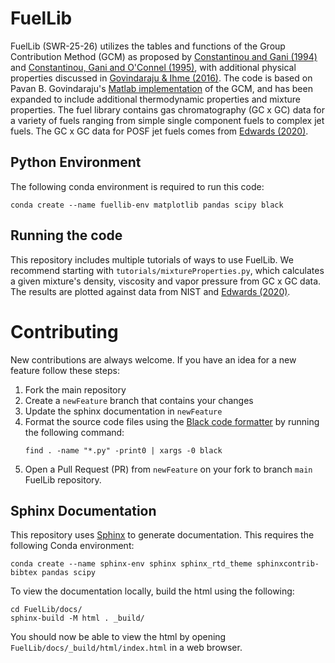 # FuelLib
FuelLib (SWR-25-26) utilizes the tables and functions of the Group Contribution Method (GCM) as proposed by [Constantinou and Gani (1994)](https://doi.org/10.1002/aic.690401011) and [Constantinou, Gani and O'Connel (1995)](https://doi.org/10.1016/0378-3812(94)02593-P), with additional physical properties discussed in [Govindaraju & Ihme (2016)](https://doi.org/10.1016/j.ijheatmasstransfer.2016.06.079).  The code is based on Pavan B. Govindaraju's [Matlab implementation](https://github.com/gpavanb-old/GroupContribution) of the GCM, and has been expanded to include additional thermodynamic properties and mixture properties.  The fuel library contains gas chromatography (GC x GC) data for a variety of fuels ranging from simple single component fuels to complex jet fuels.  The GC x GC data for POSF jet fuels comes from [Edwards (2020)](https://apps.dtic.mil/sti/pdfs/AD1093317.pdf).  

## Python Environment
The following conda environment is required to run this code:
~~~
conda create --name fuellib-env matplotlib pandas scipy black 
~~~

## Running the code
This repository includes multiple tutorials of ways to use FuelLib.  We recommend starting with `tutorials/mixtureProperties.py`, which calculates a given mixture's density, viscosity and vapor pressure from GC x GC data.  The results are plotted against data from NIST and [Edwards (2020)](https://apps.dtic.mil/sti/pdfs/AD1093317.pdf).

# Contributing
New contributions are always welcome.  If you have an idea for a new feature follow these steps:
1. Fork the main repository
2. Create a `newFeature` branch that contains your changes
3. Update the sphinx documentation in `newFeature`
4. Format the source code files using the [Black code formatter](https://github.com/psf/black) by running the following command:
   ~~~
   find . -name "*.py" -print0 | xargs -0 black
   ~~~
5. Open a Pull Request (PR) from `newFeature` on your fork to branch `main` FuelLib repository.

## Sphinx Documentation
This repository uses [Sphinx](https://www.sphinx-doc.org/en/master/usage/quickstart.html) to generate documentation.  This requires the following Conda environment:
~~~
conda create --name sphinx-env sphinx sphinx_rtd_theme sphinxcontrib-bibtex pandas scipy
~~~

To view the documentation locally, build the html using the following: 
~~~
cd FuelLib/docs/
sphinx-build -M html . _build/
~~~
You should now be able to view the html by opening `FuelLib/docs/_build/html/index.html` in a web browser. 

